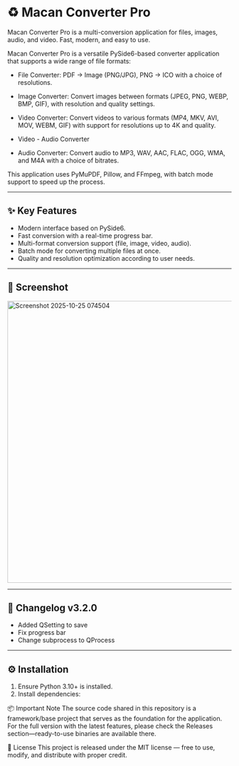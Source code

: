 # ♻️ Macan Converter Pro

Macan Converter Pro is a multi-conversion application for files, images, audio, and video.
Fast, modern, and easy to use.

Macan Converter Pro is a versatile PySide6-based converter application that supports a wide range of file formats:
- File Converter: PDF → Image (PNG/JPG), PNG → ICO with a choice of resolutions.

- Image Converter: Convert images between formats (JPEG, PNG, WEBP, BMP, GIF), with resolution and quality settings.
- Video Converter: Convert videos to various formats (MP4, MKV, AVI, MOV, WEBM, GIF) with support for resolutions up to 4K and quality.
- Video - Audio Converter
- Audio Converter: Convert audio to MP3, WAV, AAC, FLAC, OGG, WMA, and M4A with a choice of bitrates.

This application uses PyMuPDF, Pillow, and FFmpeg, with batch mode support to speed up the process.

---

## ✨ Key Features
- Modern interface based on PySide6.
- Fast conversion with a real-time progress bar.
- Multi-format conversion support (file, image, video, audio).
- Batch mode for converting multiple files at once.
- Quality and resolution optimization according to user needs.

---

## 📸 Screenshot
<img width="803" height="633" alt="Screenshot 2025-10-25 074504" src="https://github.com/user-attachments/assets/1e17d866-9d91-452d-beaa-3de8acb0e228" />


---
## 📜 Changelog v3.2.0
- Added QSetting to save
- Fix progress bar
- Change subprocess to QProcess
---

## ⚙️ Installation
1. Ensure Python 3.10+ is installed.
2. Install dependencies:


📦 Important Note
The source code shared in this repository is a framework/base project that serves as the foundation for the application.
For the full version with the latest features, please check the Releases section—ready-to-use binaries are available there.

📖 License
This project is released under the MIT license — free to use, modify, and distribute with proper credit.

